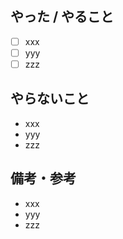 ## やった / やること
- [ ] xxx
- [ ] yyy
- [ ] zzz

## やらないこと
- xxx
- yyy
- zzz

## 備考・参考
- xxx
- yyy
- zzz
